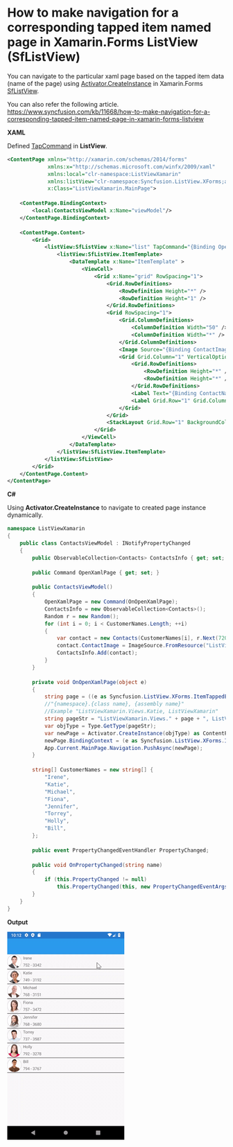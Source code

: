# How to make navigation for a corresponding tapped item named page in Xamarin.Forms ListView (SfListView)

You can navigate to the particular xaml page based on the tapped item data (name of the page) using [Activator.CreateInstance](https://docs.microsoft.com/en-us/dotnet/api/system.activator.createinstance?view=netcore-3.1) in Xamarin.Forms [SfListView](https://help.syncfusion.com/xamarin/listview/overview?).

You can also refer the following article.
https://www.syncfusion.com/kb/11668/how-to-make-navigation-for-a-corresponding-tapped-item-named-page-in-xamarin-forms-listview 

**XAML**

Defined [TapCommand](https://help.syncfusion.com/cr/xamarin/Syncfusion.SfListView.XForms~Syncfusion.ListView.XForms.SfListView~TapCommand.html?) in **ListView**.
``` xml
<ContentPage xmlns="http://xamarin.com/schemas/2014/forms"
             xmlns:x="http://schemas.microsoft.com/winfx/2009/xaml"
             xmlns:local="clr-namespace:ListViewXamarin"
             xmlns:listView="clr-namespace:Syncfusion.ListView.XForms;assembly=Syncfusion.SfListView.XForms"
             x:Class="ListViewXamarin.MainPage">
 
    <ContentPage.BindingContext>
        <local:ContactsViewModel x:Name="viewModel"/>
    </ContentPage.BindingContext>
 
    <ContentPage.Content>
        <Grid>
            <listView:SfListView x:Name="list" TapCommand="{Binding OpenXamlPage}" ItemsSource="{Binding ContactsInfo}" SelectionMode="Single" AutoFitMode="DynamicHeight">
                <listView:SfListView.ItemTemplate>
                    <DataTemplate x:Name="ItemTemplate" >
                        <ViewCell>
                            <Grid x:Name="grid" RowSpacing="1">
                                <Grid.RowDefinitions>
                                    <RowDefinition Height="*" />
                                    <RowDefinition Height="1" />
                                </Grid.RowDefinitions>
                                <Grid RowSpacing="1">
                                    <Grid.ColumnDefinitions>
                                        <ColumnDefinition Width="50" />
                                        <ColumnDefinition Width="*" />
                                    </Grid.ColumnDefinitions>
                                    <Image Source="{Binding ContactImage}" VerticalOptions="Center" HorizontalOptions="Center" HeightRequest="50"/>
                                    <Grid Grid.Column="1" VerticalOptions="Center">
                                        <Grid.RowDefinitions>
                                            <RowDefinition Height="*" />
                                            <RowDefinition Height="*" />
                                        </Grid.RowDefinitions>
                                        <Label Text="{Binding ContactName}"/>
                                        <Label Grid.Row="1" Grid.Column="0" Text="{Binding ContactNumber}"/>
                                    </Grid>
                                </Grid>
                                <StackLayout Grid.Row="1" BackgroundColor="Black" HeightRequest="1"/>
                            </Grid>
                        </ViewCell>
                    </DataTemplate>
                </listView:SfListView.ItemTemplate>
            </listView:SfListView>
        </Grid>
    </ContentPage.Content>
</ContentPage>
```
**C#**

Using **Activator.CreateInstance** to navigate to created page instance dynamically.
``` c#
namespace ListViewXamarin
{
    public class ContactsViewModel : INotifyPropertyChanged
    {
        public ObservableCollection<Contacts> ContactsInfo { get; set; }
 
        public Command OpenXamlPage { get; set; }
 
        public ContactsViewModel()
        {
            OpenXamlPage = new Command(OnOpenXamlPage);
            ContactsInfo = new ObservableCollection<Contacts>();
            Random r = new Random();
            for (int i = 0; i < CustomerNames.Length; ++i) 
            {
                var contact = new Contacts(CustomerNames[i], r.Next(720, 799).ToString() + " - " + r.Next(3010, 3999).ToString());
                contact.ContactImage = ImageSource.FromResource("ListViewXamarin.Images.Image" + i + ".png", typeof(MainPage));
                ContactsInfo.Add(contact);
            }
        }
 
        private void OnOpenXamlPage(object e)
        {
            string page = ((e as Syncfusion.ListView.XForms.ItemTappedEventArgs).ItemData as Contacts).ContactName;
            //"{namespace}.{class name}, {assembly name}"
            //Example "ListViewXamarin.Views.Katie, ListViewXamarin"
            string pageStr = "ListViewXamarin.Views." + page + ", ListViewXamarin";
            var objType = Type.GetType(pageStr);
            var newPage = Activator.CreateInstance(objType) as ContentPage;
            newPage.BindingContext = (e as Syncfusion.ListView.XForms.ItemTappedEventArgs).ItemData as Contacts;
            App.Current.MainPage.Navigation.PushAsync(newPage);
        }
 
        string[] CustomerNames = new string[] {
            "Irene",
            "Katie",
            "Michael",
            "Fiona",
            "Jennifer",
            "Torrey",
            "Holly",
            "Bill",
        };
 
        public event PropertyChangedEventHandler PropertyChanged;
 
        public void OnPropertyChanged(string name)
        {
            if (this.PropertyChanged != null)
                this.PropertyChanged(this, new PropertyChangedEventArgs(name));
        }
    }
}
```
**Output**

![TappedPageNavigation](https://github.com/SyncfusionExamples/tapped-item-named-page-navigation-listview-xamarin/blob/master/ScreenShots/TappedPageNavigation.gif)
